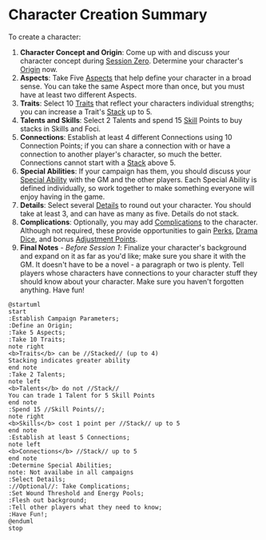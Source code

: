 # Character Creation Summary

To create a character:

1. **Character Concept and Origin**: Come up with and discuss your character concept during [Session Zero](SessionZero.md). Determine your character's [Origin](Origin.md) now.
2. **Aspects**: Take Five [Aspects](Aspects.md) that help define your character in a broad sense. You can take the same Aspect more than once, but you must have at least two different Aspects.
3. **Traits**: Select 10 [Traits](Traits.md) that reflect your characters individual strengths; you can increase a Trait's [Stack](Stack.md) up to 5.
4. **Talents and Skills**: Select 2 Talents and spend 15 [Skill](Skills.md) Points to buy stacks in Skills and Foci.
5. **Connections**: Establish at least 4 different Connections using 10 Connection Points; if you can share a connection with or have a connection to another player's character, so much the better. Connections cannot start with a [Stack](Stack.md) above 5.
6. **Special Abilities**: If your campaign has them, you should discuss your [Special Ability](SpecialAbilities.md) with the GM and the other players. Each Special Ability is defined individually, so work together to make something everyone will enjoy having in the game.
7. **Details**: Select several [Details](Details.md) to round out your character. You should take at least 3, and can have as many as five. Details do not stack.
8. **Complications**: Optionally, you may add [Complications](Complications.md) to the character. Although not required, these provide opportunities to gain [Perks](Perks.md), [Drama Dice](DramaDice.md), and bonus [Adjustment Points](AdjustmentPoints.md).
9.  **Final Notes** - *Before Session 1*: Finalize your character's background and expand on it as far as you'd like; make sure you share it with the GM. It doesn't have to be a novel - a paragraph or two is plenty. Tell players whose characters have connections to your character stuff they should know about your character. Make sure you haven't forgotten anything. Have fun!

```plantuml
@startuml
start
:Establish Campaign Parameters;
:Define an Origin;
:Take 5 Aspects;
:Take 10 Traits;
note right
<b>Traits</b> can be //Stacked// (up to 4)
Stacking indicates greater ability
end note
:Take 2 Talents;
note left
<b>Talents</b> do not //Stack//
You can trade 1 Talent for 5 Skill Points
end note
:Spend 15 //Skill Points//;
note right
<b>Skills</b> cost 1 point per //Stack// up to 5
end note
:Establish at least 5 Connections;
note left
<b>Connections</b> //Stack// up to 5
end note
:Determine Special Abilities;
note: Not availabe in all campaigns
:Select Details;
://Optional//: Take Complications;
:Set Wound Threshold and Energy Pools;
:Flesh out background;
:Tell other players what they need to know;
:Have Fun!;
@enduml
stop
```
